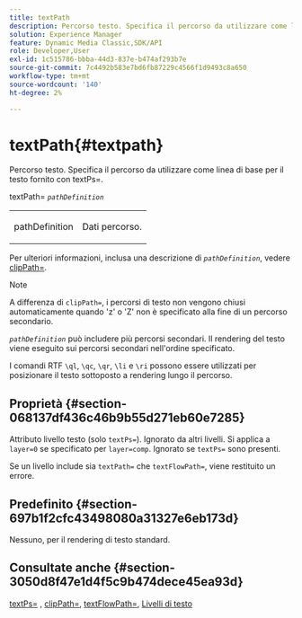```yaml
---
title: textPath
description: Percorso testo. Specifica il percorso da utilizzare come linea di base per il testo fornito con textPs=.
solution: Experience Manager
feature: Dynamic Media Classic,SDK/API
role: Developer,User
exl-id: 1c515786-bbba-44d3-837e-b474af293b7e
source-git-commit: 7c4492b583e7bd6fb87229c4566f1d9493c8a650
workflow-type: tm+mt
source-wordcount: '140'
ht-degree: 2%

---
```


# textPath{#textpath}

Percorso testo. Specifica il percorso da utilizzare come linea di base per il testo fornito con textPs=.

textPath= *`pathDefinition`*

<table id="simpletable_74F549E8625B483A9B334B24A7EB6D22"> 
 <tr class="strow"> 
  <td class="stentry"> <p><span class="varname"> pathDefinition</span> </p> </td> 
  <td class="stentry"> <p>Dati percorso. </p></td> 
 </tr> 
</table>

Per ulteriori informazioni, inclusa una descrizione di *`pathDefinition`*, vedere [clipPath=](../../../../../is-api/http-ref/image-serving-api-ref/c-http-protocol-reference/c-command-reference/r-clippath.md#reference-8139b1b52dc54749b51b109521ddf83d).

>[!NOTE]
>
>A differenza di `clipPath=`, i percorsi di testo non vengono chiusi automaticamente quando &#39;z&#39; o &#39;Z&#39; non è specificato alla fine di un percorso secondario.

*`pathDefinition`* può includere più percorsi secondari. Il rendering del testo viene eseguito sui percorsi secondari nell&#39;ordine specificato.

I comandi RTF `\ql`, `\qc`, `\qr`, `\li` e `\ri` possono essere utilizzati per posizionare il testo sottoposto a rendering lungo il percorso.

## Proprietà {#section-068137df436c46b9b55d271eb60e7285}

Attributo livello testo (solo `textPs=`). Ignorato da altri livelli. Si applica a `layer=0` se specificato per `layer=comp`. Ignorato se `textPs=` sono presenti.

Se un livello include sia `textPath=` che `textFlowPath=`, viene restituito un errore.

## Predefinito {#section-697b1f2cfc43498080a31327e6eb173d}

Nessuno, per il rendering di testo standard.

## Consultate anche {#section-3050d8f47e1d4f5c9b474dece45ea93d}

[textPs=](../../../../../is-api/http-ref/image-serving-api-ref/c-http-protocol-reference/c-command-reference/r-textps.md#reference-4209a2a6169f44278da2647cfb0cd767) , [clipPath=](../../../../../is-api/http-ref/image-serving-api-ref/c-http-protocol-reference/c-command-reference/r-clippath.md#reference-8139b1b52dc54749b51b109521ddf83d), [textFlowPath=](../../../../../is-api/http-ref/image-serving-api-ref/c-http-protocol-reference/c-command-reference/r-textflowpath.md#reference-0b8d9493d71342f0b6a64a6d221584ef), [Livelli di testo](../../../../../is-api/http-ref/image-serving-api-ref/c-http-protocol-reference/c-text-formatting/r-text-layers.md#reference-47e78cfb18134db5ab09e17af14a6a8f)
